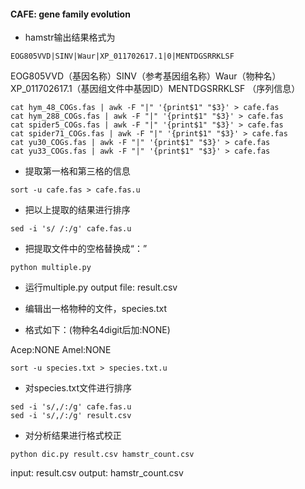 #### CAFE: gene family evolution

- hamstr输出结果格式为
```
EOG805VVD|SINV|Waur|XP_011702617.1|0|MENTDGSRRKLSF
```
EOG805VVD（基因名称）SINV（参考基因组名称）Waur（物种名）XP_011702617.1（基因组文件中基因ID）MENTDGSRRKLSF （序列信息）

```
cat hym_48_COGs.fas | awk -F "|" '{print$1" "$3}' > cafe.fas
cat hym_288_COGs.fas | awk -F "|" '{print$1" "$3}' > cafe.fas
cat spider5_COGs.fas | awk -F "|" '{print$1" "$3}' > cafe.fas
cat spider71_COGs.fas | awk -F "|" '{print$1" "$3}' > cafe.fas
cat yu30_COGs.fas | awk -F "|" '{print$1" "$3}' > cafe.fas
cat yu33_COGs.fas | awk -F "|" '{print$1" "$3}' > cafe.fas
```

- 提取第一格和第三格的信息
```
sort -u cafe.fas > cafe.fas.u
```

- 把以上提取的结果进行排序

```
sed -i 's/ /:/g' cafe.fas.u
```

- 把提取文件中的空格替换成“：”
```
python multiple.py
```

- 运行multiple.py
output file: result.csv


- 编辑出一格物种的文件，species.txt
- 格式如下：(物种名4digit后加:NONE)

Acep:NONE
Amel:NONE
```
sort -u species.txt > species.txt.u
```
- 对species.txt文件进行排序
```
sed -i 's/,/:/g' cafe.fas.u
sed -i 's/,/:/g' result.csv
```
- 对分析结果进行格式校正
```
python dic.py result.csv hamstr_count.csv
```
input: result.csv
output: hamstr_count.csv
